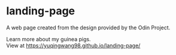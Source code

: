 # landing-page
A web page created from the design provided by the Odin Project.

Learn more about my guinea pigs.
<br>
View at https://yuqingwang98.github.io/landing-page/
